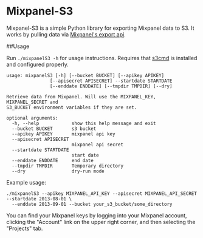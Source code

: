 Mixpanel-S3
===============

Mixpanel-S3 is a simple Python library for exporting Mixpanel data to S3. It works by pulling data via [Mixpanel's export api](https://mixpanel.com/docs/api-documentation/data-export-api).

##Usage

Run ```./mixpanelS3 -h``` for usage instructions. Requires that [s3cmd](http://s3tools.org/s3cmd) is installed and configured properly.

    usage: mixpanelS3 [-h] [--bucket BUCKET] [--apikey APIKEY]
                    [--apisecret APISECRET] --startdate STARTDATE
                    [--enddate ENDDATE] [--tmpdir TMPDIR] [--dry]

    Retrieve data from Mixpanel. Will use the MIXPANEL_KEY, MIXPANEL_SECRET and
    S3_BUCKET environment variables if they are set.

    optional arguments:
      -h, --help            show this help message and exit
      --bucket BUCKET       s3 bucket
      --apikey APIKEY       mixpanel api key
      --apisecret APISECRET
                            mixpanel api secret
      --startdate STARTDATE
                            start date
      --enddate ENDDATE     end date
      --tmpdir TMPDIR       Temporary directory
      --dry                 dry-run mode

Example usage:

```
./mixpanelS3 --apikey MIXPANEL_API_KEY --apisecret MIXPANEL_API_SECRET --startdate 2013-08-01 \
  --enddate 2013-09-01 --bucket your_s3_bucket/some_directory
```

You can find your Mixpanel keys by logging into your Mixpanel account, clicking the "Account" link on the upper right corner, and then selecting the "Projects" tab.
